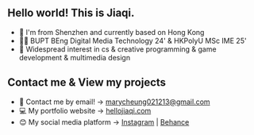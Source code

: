 ## Hello world! This is Jiaqi.
- 📍 I'm from Shenzhen and currently based on Hong Kong
- 👩‍🎓 BUPT BEng Digital Media Technology 24' & HKPolyU MSc IME 25'
- 👾 Widespread interest in cs & creative programming & game development & multimedia design
## Contact me & View my projects
- 📧 Contact me by email! -> marycheung021213@gmail.com
- 💻 My portfolio website -> [hellojiaqi.com](https://hellojiaqi.com)
- 😊 My social media platform -> [Instagram](https://www.instagram.com/jiaqi_is_me) | [Behance](https://www.behance.net/hellojiaqi)

<!---
marycheung021213/marycheung021213 is a ✨ special ✨ repository because its `README.md` (this file) appears on your GitHub profile.
You can click the Preview link to take a look at your changes.
--->
